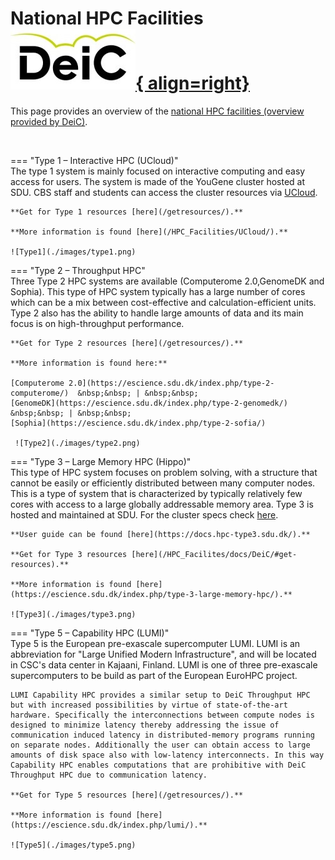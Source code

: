 # National HPC Facilities  [![deic](./images/DeiC.jpg){ align=right}](https://www.deic.dk/) 

This page provides an overview of the [national HPC facilities (overview provided by DeiC)](https://www.deic.dk/en/supercomputing/national-hpc-facilities). 

<br />

=== "Type 1 – Interactive HPC (UCloud)"
    <br />
    The type 1 system is mainly focused on interactive computing and easy access for users. The system is made of the YouGene cluster hosted at SDU. CBS staff and students can access the cluster resources via [UCloud](https://cloud.sdu.dk/app/). 

    **Get for Type 1 resources [here](/getresources/).**

    **More information is found [here](/HPC_Facilities/UCloud/).**

    ![Type1](./images/type1.png)

=== "Type 2 – Throughput HPC"
    <br />
    Three Type 2 HPC systems are available (Computerome 2.0,GenomeDK and Sophia). This type of HPC system typically has a large number of cores which can be a mix between cost-effective and calculation-efficient units. Type 2 also has the ability to handle large amounts of data and its main focus is on high-throughput performance. 

    **Get for Type 2 resources [here](/getresources/).**

    **More information is found here:**

    [Computerome 2.0](https://escience.sdu.dk/index.php/type-2-computerome/)  &nbsp;&nbsp; | &nbsp;&nbsp;
    [GenomeDK](https://escience.sdu.dk/index.php/type-2-genomedk/) &nbsp;&nbsp; | &nbsp;&nbsp;
    [Sophia](https://escience.sdu.dk/index.php/type-2-sofia/)

     ![Type2](./images/type2.png)

=== "Type 3 – Large Memory HPC (Hippo)"
    <br />
    This type of HPC system focuses on problem solving, with a structure that cannot be easily or efficiently distributed between many computer nodes. This is a type of system that is characterized by typically relatively few cores with access to a large globally addressable memory area. 
    Type 3 is hosted and maintained at SDU. For the cluster specs check [here](https://escience.sdu.dk/index.php/type-3-large-memory-hpc/). 

    **User guide can be found [here](https://docs.hpc-type3.sdu.dk/).** 

    **Get for Type 3 resources [here](/HPC_Facilites/docs/DeiC/#get-resources).**

    **More information is found [here](https://escience.sdu.dk/index.php/type-3-large-memory-hpc/).**

    ![Type3](./images/type3.png)

=== "Type 5 – Capability HPC (LUMI)"
    <br />
    Type 5 is the European pre-exascale supercomputer LUMI. LUMI is an abbreviation for "Large Unified Modern Infrastructure", and will be located in CSC's data center in Kajaani, Finland. LUMI is one of three pre-exascale supercomputers to be build as part of the European EuroHPC project.

    LUMI Capability HPC provides a similar setup to DeiC Throughput HPC but with increased possibilities by virtue of state-of-the-art hardware. Specifically the interconnections between compute nodes is designed to minimize latency thereby addressing the issue of communication induced latency in distributed-memory programs running on separate nodes. Additionally the user can obtain access to large amounts of disk space also with low-latency interconnects. In this way Capability HPC enables computations that are prohibitive with DeiC Throughput HPC due to communication latency. 

    **Get for Type 5 resources [here](/getresources/).**

    **More information is found [here](https://escience.sdu.dk/index.php/lumi/).**

    ![Type5](./images/type5.png)